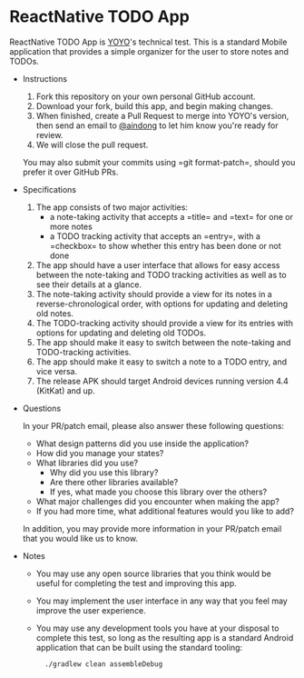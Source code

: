 # ReactNative TODO App

ReactNative TODO App is [YOYO](https://github.com/yoyo-holdings)'s technical test.  This is a standard Mobile
application that provides a simple organizer for the user to store notes
and TODOs.

* Instructions

  1. Fork this repository on your own personal GitHub account.
  2. Download your fork, build this app, and begin making changes.
  3. When finished, create a Pull Request to merge into YOYO's version,
     then send an email to [@aindong](https://github.com/aindong) to let him know you're ready for
     review.
  4. We will close the pull request.

  You may also submit your commits using =git format-patch=, should you
  prefer it over GitHub PRs.

* Specifications

  1. The app consists of two major activities:
     - a note-taking activity that accepts a =title= and =text= for one
       or more notes
     - a TODO tracking activity that accepts an =entry=, with a
       =checkbox= to show whether this entry has been done or not done
  2. The app should have a user interface that allows for easy access
     between the note-taking and TODO tracking activities as well as to
     see their details at a glance.
  3. The note-taking activity should provide a view for its notes in a
     reverse-chronological order, with options for updating and deleting
     old notes.
  4. The TODO-tracking activity should provide a view for its entries
     with options for updating and deleting old TODOs.
  5. The app should make it easy to switch between the note-taking and
     TODO-tracking activities.
  6. The app should make it easy to switch a note to a TODO entry, and
     vice versa.
  7. The release APK should target Android devices running version 4.4
     (KitKat) and up.

* Questions

  In your PR/patch email, please also answer these following questions:

  - What design patterns did you use inside the application?
  - How did you manage your states?
  - What libraries did you use?
    + Why did you use this library?
    + Are there other libraries available?
    + If yes, what made you choose this library over the others?
  - What major challenges did you encounter when making the app?
  - If you had more time, what additional features would you like to
    add?

  In addition, you may provide more information in your PR/patch email
  that you would like us to know.

* Notes

  - You may use any open source libraries that you think would be useful
    for completing the test and improving this app.
  - You may implement the user interface in any way that you feel may
    improve the user experience.
  - You may use any development tools you have at your disposal to
    complete this test, so long as the resulting app is a standard
    Android application that can be built using the standard tooling:

    ```sh
      ./gradlew clean assembleDebug
    ```
